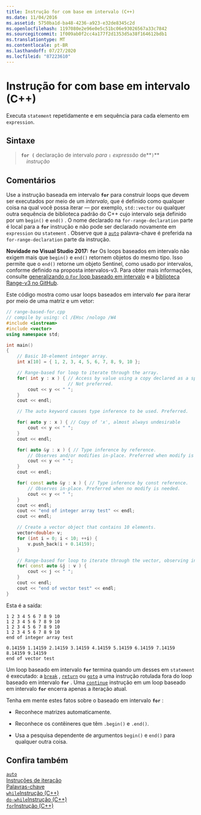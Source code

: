 ```yaml
---
title: Instrução for com base em intervalo (C++)
ms.date: 11/04/2016
ms.assetid: 5750ba1d-ba48-4236-a923-e32de8345c2d
ms.openlocfilehash: 1197080e2e96e0e5c51bc06e93026567a33c7842
ms.sourcegitcommit: 1f009ab0f2cc4a177f2d1353d5a38f164612bdb1
ms.translationtype: MT
ms.contentlocale: pt-BR
ms.lasthandoff: 07/27/2020
ms.locfileid: "87223610"
---
```

# <a name="range-based-for-statement-c"></a>Instrução for com base em intervalo (C++)

Executa `statement` repetidamente e em sequência para cada elemento em `expression`.

## <a name="syntax"></a>Sintaxe

> **`for (`** declaração de intervalo *para* **`:`** *expressão* de**`)`**\
&emsp;*instrução*

## <a name="remarks"></a>Comentários

Use a instrução baseada em intervalo **`for`** para construir loops que devem ser executados por meio de um *intervalo*, que é definido como qualquer coisa na qual você possa iterar — por exemplo, `std::vector` ou qualquer outra sequência de biblioteca padrão do C++ cujo intervalo seja definido por um `begin()` e `end()` . O nome declarado na `for-range-declaration` parte é local para a **`for`** instrução e não pode ser declarado novamente em `expression` ou `statement` . Observe que a [`auto`](../cpp/auto-cpp.md) palavra-chave é preferida na `for-range-declaration` parte da instrução.

**Novidade no Visual Studio 2017:**  **`for`** Os loops baseados em intervalo não exigem mais que `begin()` e `end()` retornem objetos do mesmo tipo. Isso permite que o `end()` retorne um objeto Sentinel, como usado por intervalos, conforme definido na proposta intervalos-v3. Para obter mais informações, consulte [generalizando o `For` loop baseado em intervalo](https://wg21.link/p0184r0) e a [biblioteca Range-v3 no GitHub](https://github.com/ericniebler/range-v3).

Este código mostra como usar loops baseados em intervalo **`for`** para iterar por meio de uma matriz e um vetor:

```cpp
// range-based-for.cpp
// compile by using: cl /EHsc /nologo /W4
#include <iostream>
#include <vector>
using namespace std;

int main()
{
    // Basic 10-element integer array.
    int x[10] = { 1, 2, 3, 4, 5, 6, 7, 8, 9, 10 };

    // Range-based for loop to iterate through the array.
    for( int y : x ) { // Access by value using a copy declared as a specific type.
                       // Not preferred.
        cout << y << " ";
    }
    cout << endl;

    // The auto keyword causes type inference to be used. Preferred.

    for( auto y : x ) { // Copy of 'x', almost always undesirable
        cout << y << " ";
    }
    cout << endl;

    for( auto &y : x ) { // Type inference by reference.
        // Observes and/or modifies in-place. Preferred when modify is needed.
        cout << y << " ";
    }
    cout << endl;

    for( const auto &y : x ) { // Type inference by const reference.
        // Observes in-place. Preferred when no modify is needed.
        cout << y << " ";
    }
    cout << endl;
    cout << "end of integer array test" << endl;
    cout << endl;

    // Create a vector object that contains 10 elements.
    vector<double> v;
    for (int i = 0; i < 10; ++i) {
        v.push_back(i + 0.14159);
    }

    // Range-based for loop to iterate through the vector, observing in-place.
    for( const auto &j : v ) {
        cout << j << " ";
    }
    cout << endl;
    cout << "end of vector test" << endl;
}
```

Esta é a saída:

```Output
1 2 3 4 5 6 7 8 9 10
1 2 3 4 5 6 7 8 9 10
1 2 3 4 5 6 7 8 9 10
1 2 3 4 5 6 7 8 9 10
end of integer array test

0.14159 1.14159 2.14159 3.14159 4.14159 5.14159 6.14159 7.14159 8.14159 9.14159
end of vector test
```

Um loop baseado em intervalo **`for`** termina quando um desses em `statement` é executado: a [`break`](../cpp/break-statement-cpp.md) , [`return`](../cpp/return-statement-cpp.md) ou [`goto`](../cpp/goto-statement-cpp.md) a uma instrução rotulada fora do loop baseado em intervalo **`for`** . Uma [`continue`](../cpp/continue-statement-cpp.md) instrução em um loop baseado em intervalo **`for`** encerra apenas a iteração atual.

Tenha em mente estes fatos sobre o baseado em intervalo **`for`** :

- Reconhece matrizes automaticamente.

- Reconhece os contêineres que têm `.begin()` e `.end()`.

- Usa a pesquisa dependente de argumentos `begin()` e `end()` para qualquer outra coisa.

## <a name="see-also"></a>Confira também

[`auto`](../cpp/auto-cpp.md)<br/>
[Instruções de iteração](../cpp/iteration-statements-cpp.md)<br/>
[Palavras-chave](../cpp/keywords-cpp.md)<br/>
[`while`Instrução (C++)](../cpp/while-statement-cpp.md)<br/>
[`do-while`Instrução (C++)](../cpp/do-while-statement-cpp.md)<br/>
[`for`Instrução (C++)](../cpp/for-statement-cpp.md)
